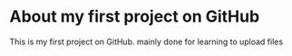 # About my first project on GitHub
This is my first project on GitHub.
mainly done for learning to upload files 
